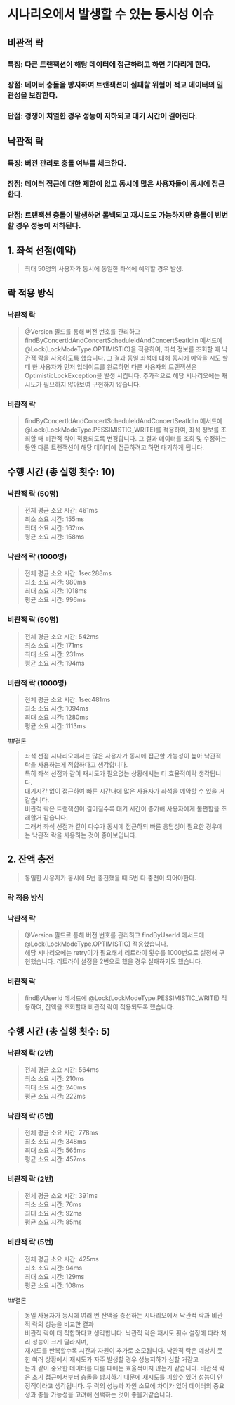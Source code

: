 # 시나리오에서 발생할 수 있는 동시성 이슈
## 비관적 락
  ### 특징: 다른 트랜잭션이 해당 데이터에 접근하려고 하면 기다리게 한다.   
  ### 장점: 데이터 충돌을 방지하여 트랜잭션이 실패할 위험이 적고 데이터의 일관성을 보장한다.  
  ### 단점: 경쟁이 치열한 경우 성능이 저하되고 대기 시간이 길어진다.  
## 낙관적 락
  ### 특징: 버전 관리로 충돌 여부를 체크한다.  
  ### 장점: 데이터 접근에 대한 제한이 없고 동시에 많은 사용자들이 동시에 접근한다.  
  ### 단점: 트랜잭션 충돌이 발생하면 롤백되고 재시도도 가능하지만 충돌이 빈번할 경우 성능이 저하된다.

## 1. 좌석 선점(예약)
> 최대 50명의 사용자가 동시에 동일한 좌석에 예약할 경우 발생. 

## 락 적용 방식
### 낙관적 락
> @Version 필드를 통해 버전 번호를 관리하고
> findByConcertIdAndConcertScheduleIdAndConcertSeatIdIn 메서드에 @Lock(LockModeType.OPTIMISTIC)을 적용하여,
> 좌석 정보를 조회할 때 낙관적 락을 사용하도록 했습니다. 그 결과 동일 좌석에 대해 동시에 예약을 시도 할때 한 사용자가 먼저 업데이트를 완료하면 
> 다른 사용자의 트랜잭션은 OptimisticLockException을 발생 시킵니다. 추가적으로 해당 시나리오에는 재시도가 필요하지 않아보여
> 구현하지 않습니다.

### 비관적 락
> findByConcertIdAndConcertScheduleIdAndConcertSeatIdIn 메서드에 @Lock(LockModeType.PESSIMISTIC_WRITE)를 적용하여, 
> 좌석 정보를 조회할 때 비관적 락이 적용되도록 변경합니다. 
> 그 결과 데이터를 조회 및 수정하는 동안 다른 트랜잭션이 해당 데이터에 접근하려고 하면 대기하게 됩니다.

## 수행 시간 (총 실행 횟수: 10)
### 낙관적 락 (50명)
> 전체 평균 소요 시간: 461ms  
> 최소 소요 시간: 155ms  
> 최대 소요 시간: 162ms  
> 평균 소요 시간: 158ms  
### 낙관적 락 (1000명)
> 전체 평균 소요 시간: 1sec288ms  
> 최소 소요 시간: 980ms  
> 최대 소요 시간: 1018ms  
> 평균 소요 시간: 996ms
### 비관적 락 (50명)
> 전체 평균 소요 시간: 542ms  
> 최소 소요 시간: 171ms               
> 최대 소요 시간: 231ms  
> 평균 소요 시간: 194ms  
### 비관적 락 (1000명)
> 전체 평균 소요 시간: 1sec481ms  
> 최소 소요 시간: 1094ms  
> 최대 소요 시간: 1280ms  
> 평균 소요 시간: 1113ms  

##결론 
> 좌석 선점 시나리오에서는 많은 사용자가 동시에 접근할 가능성이 높아 낙관적 락을 사용하는게 적합하다고 생각합니다.  
> 특히 좌석 선점과 같이 재시도가 필요없는 상황에서는 더 효율적이락 생각됩니다.  
> 대기시간 없이 접근하여 빠른 시간내에 많은 사용자가 좌석을 예약할 수 있을 거 같습니다.  
> 비관적 락은 트랜잭션이 길어질수록 대기 시간이 증가해 사용자에게 불편함을 초래할거 같습니다.  
> 그래서 좌석 선점과 같이 다수가 동시에 접근하되 빠른 응답성이 필요한 경우에는 낙관적 락을 사용하는 것이 좋아보입니다.  

## 2. 잔액 충전
> 동일한 사용자가 동시에 5번 충전했을 때 5번 다 충전이 되어야한다.

### 락 적용 방식
### 낙관적 락
> @Version 필드르 통해 버전 번호를 관리하고 findByUserId 메서드에 @Lock(LockModeType.OPTIMISTIC) 적용했습니다.  
> 해당 시나리오에는 retry이가 필요해서 리트라이 횟수를 1000번으로 설정해 구현했습니다. 리트라이 설정을 2번으로 했을 경우 실패하기도 했습니다.
> 
### 비관적 락
> findByUserId 메서드에 @Lock(LockModeType.PESSIMISTIC_WRITE) 적용하여, 잔액을 조회할때 비관적 락이 적용되도록 했습니다.

## 수행 시간 (총 실행 횟수: 5)
### 낙관적 락 (2번)
> 전체 평균 소요 시간: 564ms  
> 최소 소요 시간: 210ms  
> 최대 소요 시간: 240ms  
> 평균 소요 시간: 222ms
### 낙관적 락 (5번)
> 전체 평균 소요 시간: 778ms  
> 최소 소요 시간: 348ms  
> 최대 소요 시간: 565ms  
> 평균 소요 시간: 457ms
### 비관적 락 (2번)
> 전체 평균 소요 시간: 391ms  
> 최소 소요 시간: 76ms               
> 최대 소요 시간: 92ms  
> 평균 소요 시간: 85ms
### 비관적 락 (5번)
> 전체 평균 소요 시간: 425ms  
> 최소 소요 시간: 94ms  
> 최대 소요 시간: 129ms  
> 평균 소요 시간: 108ms

##결론
> 동일 사용자가 동시에 여러 번 잔액을 충전하는 시나리오에서 낙관적 락과 비관적 락의 성능을 비교한 결과   
> 비관적 락이 더 적합하다고 생각합니다. 낙관적 락은 재시도 횟수 설정에 따라 처리 성능이 크게 달라지며,  
> 재시도를 반복할수록 시간과 자원이 추가로 소모됩니다. 낙관적 락은 예상치 못한 여러 상황에서 재시도가 자주 발생할 경우 성능저하가 심할 거같고  
> 돈과 같이 중요한 데이터를 다룰 때에는 효율적이지 않는거 같습니다.
> 비관적 락은 초기 접근에서부터 충돌을 방지하기 때문에 재시도를 피할수 있어 성능이 안정적이라고 생각됩니다.
> 두 락의 성능과 자원 소모에 차이가 있어 데이터의 중요성과 충돌 가능성을 고려해 선택하는 것이 좋을거같습니다.
